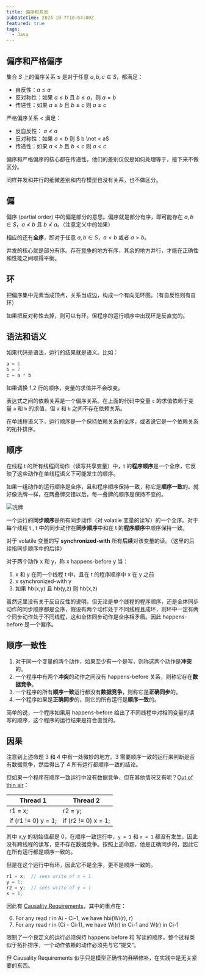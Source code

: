 ```yaml
---
title: 偏序和并发
pubDatetime: 2024-10-7T10:54:00Z
featured: true
tags:
  - Java
---
```


## 偏序和严格偏序

集合 $S$ 上的偏序关系 $\le$ 是对于任意 $a,b,c \in S$，都满足：

* 自反性：$a \le a$
* 反对称性：如果 $a \le b$ 且 $b \le a$，则 $a = b$
* 传递性：如果 $a \le b$ 且 $b \le c$ 则 $a \le c$

严格偏序关系 $<$ 满足：
* 反自反性： $a \not < a$
* 反对称性：如果 $a < b$ 则 $ b \not < a$
* 传递性：如果 $a < b$ 且 $b < c$ 则 $a < c$

偏序和严格偏序的核心都在传递性，他们的差别仅仅是如何处理等于，接下来不做区分。

同样并发和并行的细微差别和内存模型也没有关系，也不做区分。

## 偏

偏序 (partial order) 中的偏是部分的意思。偏序就是部分有序，即可能存在 $a,b \in S$，$a \not < b$ 且 $b \not < a$。（注意定义中的如果）

相应的还有**全序**，即对于任意  $a,b \in S$，$a < b$ 或者 $a > b$。

并发的核心就是部分有序。存在[竞争](https://en.wikipedia.org/wiki/Race_condition)的地方有序，其余的地方并行，才能在正确性和性能之间取得平衡。


## 环

把偏序集中元素当成顶点，关系当成边，构成一个有向无环图。（有自反性则有自环）

如果把反对称性去掉，则可以有环。但程序的运行顺序中出现环是反直觉的。

## 语法和语义

如果代码是语法，运行的结果就是语义。比如：

```java
a = 1
b = 2
c = a * b
```
如果调换 1,2 行的顺序，变量的求值并不会改变。

表达式之间的依赖关系是一个偏序关系。在上面的代码中变量 `c` 的求值依赖于变量 `a` 和 `b` 的求值，但 `a` 和 `b` 之间不存在依赖关系。

在单线程语义下，运行顺序是一个保持依赖关系的全序，或者说它是一个依赖关系的拓扑排序。

## 顺序

在线程 t 的所有线程间动作（读写共享变量）中，t 的**程序顺序**是一个全序，它反映了这些动作在单线程语义下可能发生的顺序。

如果一组动作的运行顺序是全序，且和程序顺序保持一致，称它是**顺序一致**的。就好像洗牌一样，在两叠牌交错以后，每一叠牌的顺序是保持不变的。

![洗牌](@assets/images/shuffle.jpg)

一个运行的**同步顺序**是所有同步动作（对 volatile 变量的读写）的一个全序。对于每个线程 t , t 中的同步动作在**同步顺序**中和在 t 的**程序顺序**中顺序保持一致。

对于 volatile 变量的写 **synchronized-with** 所有**后续**对该变量的读。（这里的后续指同步顺序中的后续）

对于两个动作 x 和 y，称 x happens-before y 当：

1. x 和 y 在同一个线程 t 中，且在 t 的程序顺序中 x 在 y 之前
2. x synchronized-with y
3. 如果 hb(x,y) 且 hb(y,z) 则 hb(x,z)

虽然这里没有关于反自反性的说明，但无论是单个线程的程序顺序，还是全体同步动作的同步顺序都是全序，假设有两个动作处于不同线程且成环，则环中一定有两个同步动作处于不同线程，这和全体同步动作是全序相矛盾。因此 happens-before 是一个偏序。

## 顺序一致性

1. 对于同一个变量的两个动作，如果至少有一个是写，则称这两个动作是**冲突**的。
2. 一个程序中有两个**冲突**的动作之间没有 happens-before 关系，则称它存在**数据竞争**。
3. 一个程序的所有**顺序一致**运行都没有**数据竞争**，则称它是**正确同步**的。
4. 一个程序如果是**正确同步**的，则它的所有运行是**顺序一致**的。

简单的说，一个程序如果用 happens-before 给出了不同线程中对相同变量的读写的顺序，这个程序的运行结果是符合直觉的。

## 因果

注意到上述命题 3 和 4 中有一处微妙的地方。3 需要顺序一致的运行来判断是否有数据竞争，然后得出了 4 所有运行都顺序一致的结论。

但如果一个程序在顺序一致运行中没有数据竞争，但在其他情况又有呢？[Out of thin air](https://docs.oracle.com/javase/specs/jls/se23/html/jls-17.html#jls-17.4.8-A)：

| Thread 1  | Thread 2 |
| ------------- | ------------- |
| r1 = x;  | r2 = y;  |
| if (r1 != 0) y = 1;  | if (r2 != 0) x = 1;  |

其中 x,y 的初始值都是 0，在顺序一致运行中，`y = 1` 和 `x = 1` 都没有发生，因此没有跨线程的读写，更不存在数据竞争。按照上述命题，他是正确同步的，因此它在所有运行都是顺序一致的。

但是在这个运行中有环，因此它不是全序，更不是顺序一致的。

```java
r1 = x;  // sees write of x = 1
y = 1;
r2 = y;  // sees write of y = 1
x = 1;
```

因此有 [Causality Requirements](https://docs.oracle.com/javase/specs/jls/se23/html/jls-17.html#jls-17.4.8)，其中的重点在：

6. For any read r in Ai - Ci-1, we have hbi(Wi(r), r)
7. For any read r in (Ci - Ci-1), we have Wi(r) in Ci-1 and W(r) in Ci-1

限制了一个良定义的运行必须保持 happens before 和 写读的顺序。整个过程类似于拓扑排序，一个动作依赖的动作必须先与它“提交“。

但 Causality Requirements 似乎只是模型正确性的~~丑陋~~修补，在实践中是无关紧要的东西。